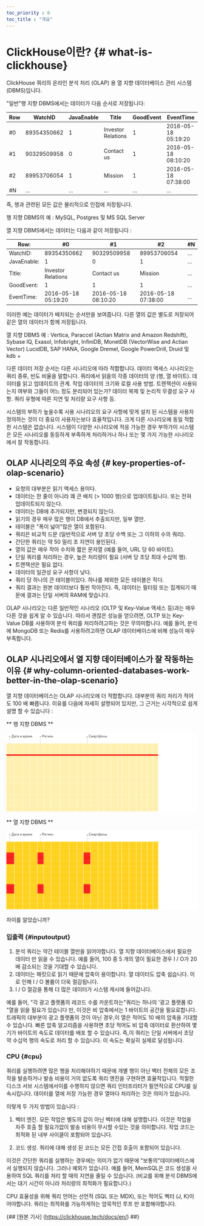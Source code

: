 ```yaml
---
toc_priority : 0
toc_title : "개요"
---
```


# ClickHouse이란? {# what-is-clickhouse}

ClickHouse 쿼리의 온라인 분석 처리 (OLAP) 용 열 지향 데이터베이스 관리 시스템 (DBMS)입니다.

"일반"행 지향 DBMS에서는 데이터가 다음 순서로 저장됩니다:

| Row | WatchID     | JavaEnable | Title              | GoodEvent | EventTime           |
|-----|-------------|------------|--------------------|-----------|---------------------|
| #0 | 89354350662 | 1          | Investor Relations | 1         | 2016-05-18 05:19:20 |
| #1 | 90329509958 | 0          | Contact us         | 1         | 2016-05-18 08:10:20 |
| #2 | 89953706054 | 1          | Mission            | 1         | 2016-05-18 07:38:00 |
| #N | …           | …          | …                  | …         | …                   |

즉, 행과 관련된 모든 값은 물리적으로 인접에 저장됩니다.

행 지향 DBMS의 예 : MySQL, Postgres 및 MS SQL Server

열 지향 DBMS에서는 데이터는 다음과 같이 저장됩니다 :

| Row:        | #0                 | #1                 | #2                 | #N |
|-------------|---------------------|---------------------|---------------------|-----|
| WatchID:    | 89354350662         | 90329509958         | 89953706054         | …   |
| JavaEnable: | 1                   | 0                   | 1                   | …   |
| Title:      | Investor Relations  | Contact us          | Mission             | …   |
| GoodEvent:  | 1                   | 1                   | 1                   | …   |
| EventTime:  | 2016-05-18 05:19:20 | 2016-05-18 08:10:20 | 2016-05-18 07:38:00 | …   |

이러한 예는 데이터가 배치되는 순서만을 보여줍니다.
다른 열의 값은 별도로 저장되어 같은 열의 데이터가 함께 저장됩니다.

열 지향 DBMS 예 : Vertica, Paraccel (Actian Matrix and Amazon Redshift), Sybase IQ, Exasol, Infobright, InfiniDB, MonetDB (VectorWise and Actian Vector) LucidDB, SAP HANA, Google Dremel, Google PowerDrill, Druid 및 kdb +

다른 데이터 저장 순서는 다른 시나리오에 따라 적합합니다.
데이터 액세스 시나리오는 쿼리 종류, 빈도 비율을 말합니다. 쿼리에서 읽을의 각종 데이터의 양 (행, 열 바이트). 데이터를 읽고 업데이트의 관계. 작업 데이터의 크기와 로컬 사용 방법. 트랜잭션이 사용되는지 여부와 그들이 어느 정도 분리되어 있는가? 데이터 복제 및 논리적 무결성 요구 사항. 쿼리 유형에 따른 지연 및 처리량 요구 사항 등.

시스템의 부하가 높을수록 사용 시나리오의 요구 사항에 맞게 설치 된 시스템을 사용자 정의하는 것이 더 중요이 사용자는보다 효율적입니다. 크게 다른 시나리오에 동일 적합한 시스템은 없습니다. 시스템이 다양한 시나리오에 적응 가능한 경우 부하가이 시스템은 모든 시나리오를 동등하게 부족하게 처리하거나 하나 또는 몇 가지 가능한 시나리오에서 잘 작동합니다.

## OLAP 시나리오의 주요 속성 {# key-properties-of-olap-scenario}

- 요청의 대부분은 읽기 액세스 용이다.
- 데이터는 한 줄이 아니라 꽤 큰 배치 (\> 1000 행)으로 업데이트됩니다. 또는 전혀 업데이트되지 않는다.
- 데이터는 DB에 추가되지만, 변경되지 않는다.
- 읽기의 경우 매우 많은 행이 DB에서 추출되지만, 일부 열만.
- 테이블은 "폭이 넓어"많은 열이 포함된다.
- 쿼리은 비교적 드문 (일반적으로 서버 당 초당 수백 또는 그 이하의 수의 쿼리).
- 간단한 쿼리는 약 50 밀리 초 지연이 용인된다.
- 열의 값은 매우 작아 수치와 짧은 문자열 (예를 들어, URL 당 60 바이트).
- 단일 쿼리를 처리하는 경우, 높은 처리량이 필요 (서버 당 초당 최대 수십억 행).
- 트랜잭션은 필요 없다.
- 데이터의 일관성 요구 사항이 낮다.
- 쿼리 당 하나의 큰 테이블이있다. 하나를 제외한 모든 테이블은 작다.
- 쿼리 결과는 원본 데이터보다 훨씬 작아진다. 즉, 데이터는 필터링 또는 집계되기 때문에 결과는 단일 서버의 RAM에 맞습니다.

OLAP 시나리오는 다른 일반적인 시나리오 (OLTP 및 Key-Value 액세스 등)과는 매우 다른 것을 쉽게 알 수 있습니다. 따라서 괜찮은 성능을 얻으려면, OLTP 또는 Key-Value DB를 사용하여 분석 쿼리를 처리하려고하는 것은 무의미합니다. 예를 들어, 분석에 MongoDB 또는 Redis를 사용하려고하면 OLAP 데이터베이스에 비해 성능이 매우 부족합니다.

## OLAP 시나리오에서 열 지향 데이터베이스가 잘 작동하는 이유 {# why-column-oriented-databases-work-better-in-the-olap-scenario}

열 지향 데이터베이스는 OLAP 시나리오에 더 적합합니다. 대부분의 쿼리 처리가 적어도 100 배 빠릅니다. 이유를 다음에 자세히 설명되어 있지만, 그 근거는 시각적으로 쉽게 설명 할 수 있습니다 :

** 행 지향 DBMS **

![Row-oriented](images/row-oriented.gif#)

** 열 지향 DBMS **

![Column-oriented](images/column-oriented.gif#)

차이를 알았습니까?

### 입출력 {#inputoutput}
1. 분석 쿼리는 약간 테이블 열만을 읽어야합니다. 열 지향 데이터베이스에서 필요한 데이터 만 읽을 수 있습니다. 예를 들어, 100 중 5 개의 열이 필요한 경우 I / O가 20 배 감소되는 것을 기대할 수 있습니다.
2. 데이터는 패킷으로 읽기 때문에 압축이 용이합니다. 열 데이터도 압축 쉽습니다. 이로 인해 I / O 볼륨이 더욱 절감됩니다.
3. I / O 절감을 통해 더 많은 데이터가 시스템 캐시에 들어갑니다.

예를 들어, "각 광고 플랫폼의 레코드 수를 카운트하는"쿼리는 하나의 '광고 플랫폼 ID "열을 읽을 필요가 있습니다 만, 이것은 비 압축에서는 1 바이트의 공간을 필요로합니다. 트래픽의 대부분이 광고 플랫폼의 것이 아닌 경우,이 열은 적어도 10 배의 압축을 기대할 수 있습니다. 빠른 압축 알고리즘을 사용하면 초당 적어도 비 압축 데이터로 환산하여 몇 기가 바이트의 속도로 데이터를 배포 할 수 있습니다. 즉,이 쿼리는 단일 서버에서 초당 약 수십억 행의 속도로 처리 할 수 있습니다. 이 속도는 확실히 실제로 달성됩니다.

### CPU {#cpu}

쿼리를 실행하려면 많은 행을 처리해야하기 때문에 개별 행이 아닌 벡터 전체의 모든 조작을 발송하거나 발송 비용이 거의 없도록 쿼리 엔진을 구현하면 효율적입니다. 적절한 디스크 서브 시스템에서이를 수행하지 않으면 쿼리 인터프리터가 필연적으로 CPU를 실속시킵니다.
데이터를 열에 저장 가능한 경우 열마다 처리하는 것은 의미가 있습니다.

이렇게 두 가지 방법이 있습니다 :

1. 벡터 엔진. 모든 작업은 별도의 값이 아닌 벡터에 대해 설명합니다. 이것은 작업을 자주 호출 할 필요가없이 발송 비용이 무시할 수있는 것을 의미합니다. 작업 코드는 최적화 된 내부 사이클이 포함되어 있습니다.

2. 코드 생성. 쿼리에 대해 생성 된 코드는 모든 간접 호출이 포함되어 있습니다.

이것은 간단한 쿼리를 실행하는 경우에는 의미가 없기 때문에 "보통의"데이터베이스에서 실행되지 않습니다. 그러나 예외가 있습니다. 예를 들어, MemSQL은 코드 생성을 사용하여 SQL 쿼리를 처리 할 때의 지연을 줄일 수 있습니다. (비교를 위해 분석 DBMS에서는 대기 시간이 아니라 처리량의 최적화가 필요합니다.)

CPU 효율성을 위해 쿼리 언어는 선언적 (SQL 또는 MDX), 또는 적어도 벡터 (J, K)이어야합니다. 쿼리는 최적화를 가능하게하는 암묵적인 루프 만 포함해야합니다.

{## [원본 기사] (https://clickhouse.tech/docs/en/) ##}
